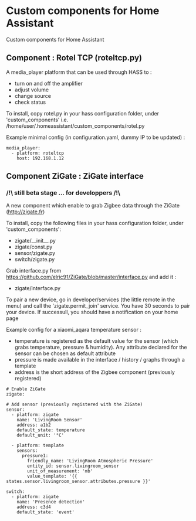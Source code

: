 # Custom components for Home Assistant
Custom components for Home Assistant

## Component : Rotel TCP (roteltcp.py)
A media_player platform that can be used through HASS to :
- turn on and off the amplifier
- adjust volume
- change source
- check status

To install, copy rotel.py in your hass configuration folder, under 'custom_components'
i.e. /home/user/.homeassistant/custom_components/rotel.py

Example minimal config (in configuration.yaml, dummy IP to be updated) :
```
media_player:
  - platform: roteltcp
    host: 192.168.1.12
```
## Component ZiGate : ZiGate interface
### /!\ still beta stage ... for developpers /!\
A new component which enable to grab Zigbee data through the ZiGate (http://zigate.fr)

To install, copy the following files in your hass configuration folder, under 'custom\_components':
- zigate/\_\_init\_\_.py
- zigate/const.py
- sensor/zigate.py
- switch/zigate.py

Grab interface.py from https://github.com/elric91/ZiGate/blob/master/interface.py and add it :
- zigate/interface.py

To pair a new device, go in developer/services (the little remote in the menu) and call the 'zigate.permit\_join' service.
You have 30 seconds to pair your device. If successull, you should have a notification on your home page

Example config for a xiaomi_aqara temperature sensor :
- temperature is registered as the default value for the sensor (which grabs temperature, pressure & humidity). Any attribute declared for the sensor can be chosen as default attribute
- pressure is made available in the interface / history / graphs through a template
- address is the short address of the Zigbee component (previously registered)

```
# Enable ZiGate
zigate:

# Add sensor (previously registered with the ZiGate)
sensor:
  - platform: zigate
    name: 'LivingRoom Sensor'
    address: a1b2
    default_state: temperature
    default_unit: '°C'

  - platform: template
    sensors:
      pressure1:
        friendly_name: 'LivingRoom Atmospheric Pressure'
        entity_id: sensor.livingroom_sensor
        unit_of_measurement: 'mb'
        value_template: '{{ states.sensor.livingroom_sensor.attributes.pressure }}'

switch:
  - platform: zigate
    name: 'Presence detection'
    address: c3d4
    default_state: 'event'
```
